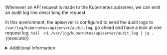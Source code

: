 Whenever an API request is made to the Kubernetes apiserver, we can emit an
audit log line describing the request.

In this environment, the apiserver is configured to send the audit logs to
`/var/log/kubernetes/apiserver/audit.log`, go ahead and have a look at one
request log.
`tail -n1 /var/log/kubernetes/apiserver/audit.log | jq .`{{execute}}

<details>
<summary>Additional Information</summary>
The apiserver is running on the master node as a [_static
pod_](https://kubernetes.io/docs/tasks/administer-cluster/static-pod/) so this
application can be configured via a local file manifest located in:
`/etc/kubernetes/manifests/kube-apiserver.yaml`. <br/> <br/>

Find the flags we pass to the apiserver binary to configure audit logs:
  `--audit-log-path` and `--audit-policy-file`. <br/> <br/>

You can also read [the Kubernetes reference
  documentation](https://kubernetes.io/docs/tasks/debug-application-cluster/audit/)
on auditing. <br/> <br/>

*Attention: as static pods manifests are automatically reloaded, if you
introduce a breaking in change in the apiserver manifest, it might break your
Kubernetes environment. If `kubectl` commands are failing, try to fix the
manifest, reach out if you are blocked.*
</details>
